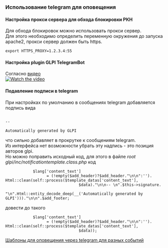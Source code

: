 ### Использование telegram для оповещения  
#### Настройка прокси сервера для обхода блокировки РКН  
Для обхода блокировок можно использовать прокси сервер.  
Для этого необходимо определить переменную окружения до запуска apache2, прокси сервер должен  быть https.  
```
export HTTPS_PROXY=1.2.3.4:55
```
#### Настройка plugin GLPI TelegramBot  
Согласно [видео](https://www.youtube.com/watch?v=TKqIpIaAIAE)    
[![Watch the video](http://img.youtube.com/vi/TKqIpIaAIAE/0.jpg)](https://www.youtube.com/watch?v=TKqIpIaAIAE)  

#### Подавление подписи в telegram  
При настройках по умолчанию в сообщениях telegram добавляется подпись вида  
```

-- 

Automatically generated by GLPI
```
что сильно добавляет в прокрутке к сообщениям telegram.  
Из интерфейса нет возможности убрать эту надпись  - это позиция авторов glpi.   
Но можно поправить исходный код, для этого в файле *root glpi/inc/notificationtemplate.class.php* код  
```
            $lang['content_text']
                  = (!empty($add_header)?$add_header."\n\n":'').                    Html::clean(self::process($template_datas['content_text'],
                                $data)."\n\n-- \n".$this->signature.
                                      "\n".Html::entity_decode_deep(__('Automatically generated by GLPI')))."\n\n".$add_footer;
```
довести до такого
```
            $lang['content_text']
                  = (!empty($add_header)?$add_header."\n\n":'').                    Html::clean(self::process($template_datas['content_text'],
                                $data));
```

[Шаблоны для оповещения через telegram для разных событий](https://github.com/ErshovSergey/glpi_docker-compose/blob/master/doc/TelegramMessageTemplate.md)  
